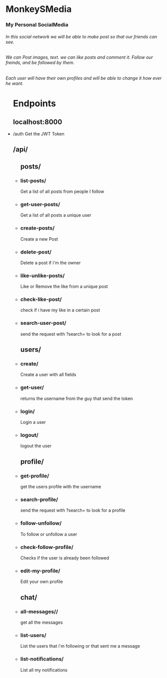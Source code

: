 # MonkeySMedia

### My Personal SocialMedia

###### In this social network we will be able to make post so that our friends can see.

###### We can Post images, text. we can like posts and comment it. Follow our freinds, and be followed by them.

###### Each user will have their own profiles and will be able to change it how ever he want.

<ul>
	<h1>Endpoints</h1>
	<h2>localhost:8000</h2>
	<li>/auth <span>Get the JWT Token</span></li>
	<h2>/api/</h2>
	<ul>
		<h2>posts/</h2>
		<li><h3>list-posts/</h3> <span>Get a list of all posts from people I follow</span></li>
		<li><h3>get-user-posts/</h3> <span>Get a list of all posts a unique user</span></li>
		<li><h3>create-posts/</h3> <span>Create a new Post</span></li>
		<li><h3>delete-post/</h3> <span>Delete a post if i'm the owner</span></li>
		<li><h3>like-unlike-posts/</h3> <span>Like or Remove the like from a unique post</span></li>
		<li><h3>check-like-post/</h3> <span>check if i have my like in a certain post</span></li>
		<li><h3>search-user-post/</h3> <span>send the request with ?search=<value> to look for a post</span></li>
	</ul>
	<ul>
		<h2>users/</h2>
		<li><h3>create/</h3> <span>Create a user with all fields</span></li>
		<li><h3>get-user/</h3> <span>returns the username from the guy that send the token<span></li>
		<li><h3>login/</h3> <span>Login a user</span></li>
		<li><h3>logout/</h3> <span>logout the user</span></li>
	</ul>
	<ul>
		<h2>profile/</h2>
		<li><h3>get-profile/</h3> <span>get the users profile with the username</span></li>
		<li><h3>search-profile/</h3> <span>send the request with ?search=<value> to look for a profile</span></li>
		<li><h3>follow-unfollow/</h3> <span>To follow or unfollow a user</span></li>
		<li><h3>check-follow-profile/</h3> <span>Checks if the user is already been followed</span></li>
		<li><h3>edit-my-profile/</h3> <span>Edit your own profile</span></li>
	</ul>
	<ul>
		<h2>chat/</h2>
		<li><h3>all-messages//</h3> <span>get all the messages</span></li>
		<li><h3>list-users/</h3> <span>List the users that i'm following or that sent me a message</span></li>
		<li><h3>list-notifications/</h3> <span>List all my notifications</span></li>
	</ul>
</ul>
